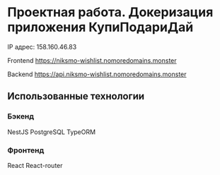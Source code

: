 # Проектная работа. Докеризация приложения КупиПодариДай

IP адрес: 158.160.46.83

Frontend https://niksmo-wishlist.nomoredomains.monster

Backend https://api.niksmo-wishlist.nomoredomains.monster

## Использованные технологии

### Бэкенд

NestJS
PostgreSQL
TypeORM

### Фронтенд

React
React-router

